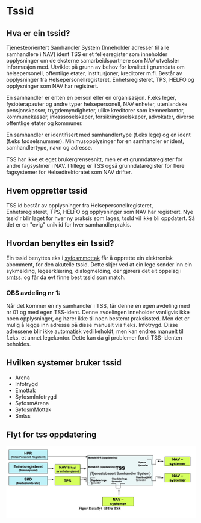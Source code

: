 # Tssid
## Hva er ein tssid?
Tjenesteorientert Samhandler System (Inneholder adresser til alle samhandlere i NAV) ident
TSS er et fellesregister som inneholder opplysninger om de eksterne samarbeidspartnere som NAV utveksler informasjon med. 
Utviklet på grunn av behov for kvalitet i grunndata om helsepersonell, offentlige etater, institusjoner, kreditorer m.fl. Består av opplysninger fra Helsepersonellregisteret, Enhetsregisteret, TPS, HELFO og opplysninger som NAV har registrert.

En samhandler er enten en person eller en organisasjon. F.eks leger, fysioterapauter og andre typer helsepersonell, NAV enheter, utenlandske pensjonskasser, trygdemyndigheter, ulike kreditorer som kemnerkontor, kommunekasser, inkassoselskaper, forsikringsselskaper, advokater, diverse offentlige etater og kommuner.

En samhandler er identifisert med samhandlertype (f.eks lege)  og en ident (f.eks fødselsnummer). Minimusopplysinger for en samhandler er ident, samhandlertype, navn og adresse.

TSS har ikke et eget brukergrensesnitt, men er et grunndataregister for andre fagsystmer i NAV. I tillegg er TSS også grunndataregister for flere fagsystemer for Helsedirektoratet som NAV drifter.

## Hvem oppretter tssid
TSS id består av opplysninger fra Helsepersonellregisteret, Enhetsregisteret, TPS, HELFO og opplysninger som NAV har registrert.
Nye tssid'r blir laget for hver ny praksis som lages, tssId vil ikke bli oppdatert. 
Så det er en "evig" unik id for hver samhandlerprakis.

## Hvordan benyttes ein tssid?
Ein tssid benyttes eks i [syfosmmottak](https://github.com/navikt/syfosmmottak) får å opprette ein elektronisk abomment, for den akutelle tssid.
Dette skjer ved at ein lege sender inn ein sykmelding, legeerklæring, dialogmelding, der gjørers det eit oppslag i [smtss](https://github.com/navikt/smtss).
og får da evt finne best  tssid som match.


### OBS avdeling nr 1: 
Når det kommer en ny samhandler i TSS, får denne en egen avdeling med nr 01 og med egen TSS-ident. Denne avdelingen inneholder vanligvis ikke noen opplysninger, og hører ikke til noen bestemt praksissted. Men det er mulig å legge inn adresse på disse manuelt via f.eks. Infotrygd. Disse adressene blir ikke automatisk vedlikeholdt, men kan endres manuelt til f.eks. et annet legekontor. Dette kan da gi problemer fordi TSS-identen beholdes.

## Hvilken systemer bruker tssid
* Arena
* Infotrygd
* Emottak
* SyfosmInfotrygd
* SyfosmArena
* SyfosmMottak
* Smtss

## Flyt for tss oppdatering
<img src="flyt-tss.jpg" alt="Tss Flyt">
